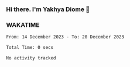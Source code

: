 ### Hi there. I'm Yakhya Diome 👋

### WAKATIME
<!--START_SECTION:waka-->

```txt
From: 14 December 2023 - To: 20 December 2023

Total Time: 0 secs

No activity tracked
```

<!--END_SECTION:waka-->

